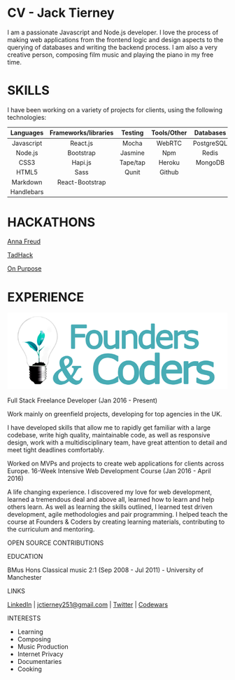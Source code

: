 
# CV - Jack Tierney
I am a passionate Javascript and Node.js developer. I love the process of making web applications from the frontend logic and design aspects to the querying of databases and writing the backend process. I am also a very creative person, composing film music and playing the piano in my free time.

# SKILLS

I have been working on a variety of projects for clients, using the following technologies:


|Languages   |Frameworks/libraries   |Testing | Tools/Other |Databases  |
|:----------:|:---------------------:|:------:|:-----------:|:---------:|
| Javascript |React.js               |Mocha   | WebRTC |PostgreSQL  
| Node.js    | Bootstrap             |Jasmine | Npm    |Redis
| CSS3       | Hapi.js               |Tape/tap| Heroku |MongoDB
| HTML5      | Sass                  |Qunit   | Github
| Markdown   | React-Bootstrap       |        
| Handlebars |                       |

# HACKATHONS

[Anna Freud]()

[TadHack]()

[On Purpose]()

[]()

# EXPERIENCE


![fac logo](projects/fac.png)

Full Stack Freelance Developer (Jan 2016 - Present)

Work mainly on greenfield projects, developing for top agencies in the UK.

I have developed skills that allow me to rapidly get familiar with a large codebase, write high quality, maintainable code, as well as responsive design, work with a multidisciplinary team, have great attention to detail and meet tight deadlines comfortably.



Worked on MVPs and projects to create web applications for clients across Europe.
16-Week Intensive Web Development Course (Jan 2016 - April 2016)

A life changing experience. I discovered my love for web development, learned a tremendous deal and above all, learned how to learn and help others learn.
As well as learning the skills outlined, I learned test driven development, agile methodologies and pair programming.
I helped teach the course at Founders & Coders by creating learning materials, contributing to the curriculum and mentoring.


OPEN SOURCE CONTRIBUTIONS



EDUCATION

BMus Hons Classical music 2:1 (Sep 2008 - Jul 2011) - University of Manchester


LINKS

[LinkedIn](https://www.linkedin.com/in/jack-tierney-msta-cfte-a683a194?trk=nav_responsive_tab_profile_pic) | [jctierney251@gmail.com]() | [Twitter](https://twitter.com/jctierney36251) | [Codewars](http://www.codewars.com/users/coding251)


INTERESTS

* Learning
* Composing
* Music Production
* Internet Privacy
* Documentaries
* Cooking
